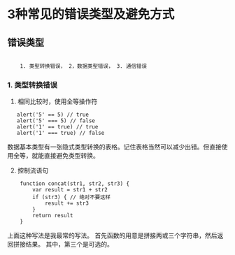 # 3种常见的错误类型及避免方式

## 错误类型

```

    1. 类型转换错误， 2，数据类型错误， 3. 通信错误
```

### 1. 类型转换错误

1. 相同比较时，使用全等操作符

```
   alert('5' == 5) // true
   alert('5' === 5) // false
   alert('1' == true) // true
   alert('1' === true) // false

```
数据基本类型有一张隐式类型转换的表格。记住表格当然可以减少出错。但直接使用全等，就能直接避免类型转换。

2. 控制流语句

```
    function concat(str1, str2, str3) {
        var result = str1 + str2
        if (str3) { // 绝对不要这样
            result += str3
        }
        return result
    }
```

上面这种写法是我最常的写法。
首先函数的用意是拼接两或三个字符串，然后返回拼接结果。 其中，第三个是可选的。
